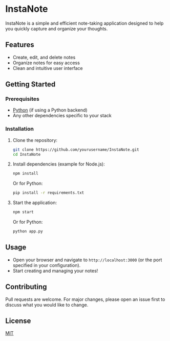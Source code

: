 # InstaNote

InstaNote is a simple and efficient note-taking application designed to help you quickly capture and organize your thoughts.

## Features

- Create, edit, and delete notes
- Organize notes for easy access
- Clean and intuitive user interface

## Getting Started

### Prerequisites
- [Python](https://python.org/) (if using a Python backend)
- Any other dependencies specific to your stack

### Installation

1. Clone the repository:
   ```bash
   git clone https://github.com/yourusername/InstaNote.git
   cd InstaNote
   ```

2. Install dependencies (example for Node.js):
   ```bash
   npm install
   ```

   Or for Python:
   ```bash
   pip install -r requirements.txt
   ```

3. Start the application:
   ```bash
   npm start
   ```
   Or for Python:
   ```bash
   python app.py
   ```

## Usage

- Open your browser and navigate to `http://localhost:3000` (or the port specified in your configuration).
- Start creating and managing your notes!

## Contributing

Pull requests are welcome. For major changes, please open an issue first to discuss what you would like to change.

## License

[MIT](LICENSE)
